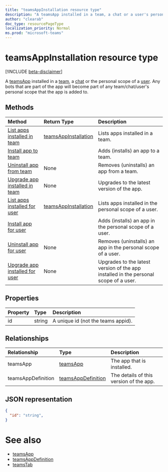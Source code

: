 ```yaml
---
title: "teamsAppInstallation resource type"
description: "A teamsApp installed in a team, a chat or a user's personal scope. "
author: "clearab"
doc_type: resourcePageType
localization_priority: Normal
ms.prod: "microsoft-teams"
---
```


# teamsAppInstallation resource type

[!INCLUDE [beta-disclaimer](../../includes/beta-disclaimer.md)]

A [teamsApp](teamsapp.md) installed in a [team](team.md), a [chat](chat.md) or the personal scope of a [user](user.md). Any bots that are part of the app will become part of any team/chat/user's personal scope that the app is added to.

## Methods

| Method       | Return Type  |Description|
|:---------------|:--------|:----------|
|[List apps installed in team](../api/teamsappinstallation-list.md) | [teamsAppInstallation](teamsapp.md) | Lists apps installed in a team.|
|[Install app to team](../api/teamsappinstallation-add.md) | | Adds (installs) an app to a team.|
|[Uninstall app from team](../api/teamsappinstallation-delete.md) | None | Removes (uninstalls) an app from a team.|
|[Upgrade app installed in team](../api/teamsappinstallation-upgrade.md) | None | Upgrades to the latest version of the app.|
|[List apps installed for user](../api/user-list-teamsappinstallation.md) | [teamsAppInstallation](teamsapp.md) | Lists apps installed in the personal scope of a user.|
|[Install app for user](../api/user-add-teamsappinstallation.md) | | Adds (installs) an app in the personal scope of a user.|
|[Uninstall app for user](../api/user-delete-teamsappinstallation.md) | None | Removes (uninstalls) an app in the personal scope of a user.|
|[Upgrade app installed for user](../api/user-upgrade-teamsappinstallation.md) | None | Upgrades to the latest version of the app installed in the personal scope of a user.|

## Properties

| Property            | Type     | Description |
|:------------------- |:-------- |:----------- |
| id                  | string   | A unique id (not the teams appid). |

## Relationships

| Relationship   | Type    | Description |
|:---------------|:--------|:----------|
|teamsApp|[teamsApp](teamsapp.md)| The app that is installed. |
|teamsAppDefinition|[teamsAppDefinition](teamsapp.md)| The details of this version of the app. |

## JSON representation

<!-- {
  "blockType": "resource",
  "@odata.type": "microsoft.graph.teamsAppInstallation",
  "baseType": "microsoft.graph.entity"
}-->

```json
{
  "id": "string",
}
```

# See also

- [teamsApp](teamsapp.md)
- [teamsAppDefinition](teamsappdefinition.md)
- [teamsTab](../resources/teamstab.md)


<!-- uuid: 8fcb5dbc-d5aa-4681-8e31-b001d5168d79
2015-10-25 14:57:30 UTC -->
<!--
{
  "type": "#page.annotation",
  "description": "teamsApp resource",
  "keywords": "",
  "section": "documentation",
  "tocPath": "",
  "suppressions": []
}
-->

